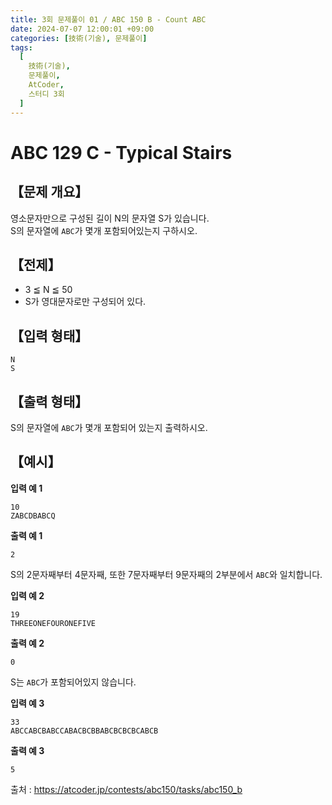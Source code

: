 ```yaml
---
title: 3회 문제풀이 01 / ABC 150 B - Count ABC
date: 2024-07-07 12:00:01 +09:00
categories: [技術(기술), 문제풀이]
tags:
  [
    技術(기술),
    문제풀이,
    AtCoder,
    스터디 3회
  ]
---
```

# ABC 129 C - Typical Stairs
## 【문제 개요】
영소문자만으로 구성된 길이 N의 문자열 S가 있습니다.<br>
S의 문자열에 `ABC`가 몇개 포함되어있는지 구하시오.

## 【전제】
- 3 ≦ N ≦ 50
- S가 영대문자로만 구성되어 있다.

## 【입력 형태】
```
N
S
```

## 【출력 형태】
S의 문자열에 `ABC`가 몇개 포함되어 있는지 출력하시오.

## 【예시】

**입력 예 1**

```
10
ZABCDBABCQ
```

**출력 예 1**

```
2
```
S의 2문자째부터 4문자째, 또한 7문자째부터 9문자째의 2부분에서 `ABC`와 일치합니다.

**입력 예 2**

```
19
THREEONEFOURONEFIVE
```

**출력 예 2**

```
0
```
S는 `ABC`가 포함되어있지 않습니다.

**입력 예 3**

```
33
ABCCABCBABCCABACBCBBABCBCBCBCABCB
```

**출력 예 3**

```
5
```

출처 : <a href="https://atcoder.jp/contests/abc150/tasks/abc150_b">https://atcoder.jp/contests/abc150/tasks/abc150_b</a> 